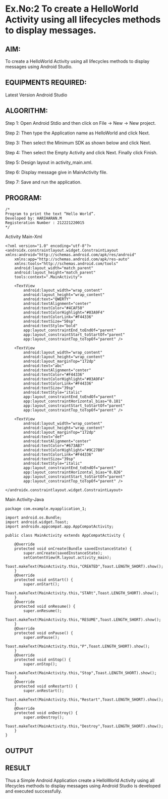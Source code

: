 # Ex.No:2 To create a HelloWorld Activity using all lifecycles methods to display messages.


## AIM:

To create a HelloWorld Activity using all lifecycles methods to display messages using Android Studio.

## EQUIPMENTS REQUIRED:

Latest Version Android Studio

## ALGORITHM:

Step 1: Open Android Stdio and then click on File -> New -> New project.

Step 2: Then type the Application name as HelloWorld and click Next. 

Step 3: Then select the Minimum SDK as shown below and click Next.

Step 4: Then select the Empty Activity and click Next. Finally click Finish.

Step 5: Design layout in activity_main.xml.

Step 6: Display message give in MainActivity file.

Step 7: Save and run the application.

## PROGRAM:
```
/*
Program to print the text “Hello World”.
Developed by: HARIHARAN.M
Registeration Number : 212221220015
*/
```
Activity Main-Xml
```
<?xml version="1.0" encoding="utf-8"?>
<androidx.constraintlayout.widget.ConstraintLayout xmlns:android="http://schemas.android.com/apk/res/android"
    xmlns:app="http://schemas.android.com/apk/res-auto"
    xmlns:tools="http://schemas.android.com/tools"
    android:layout_width="match_parent"
    android:layout_height="match_parent"
    tools:context=".MainActivity">

    <TextView
        android:layout_width="wrap_content"
        android:layout_height="wrap_content"
        android:text="QWERTY"
        android:textAlignment="center"
        android:textColor="#4CAF50"
        android:textColorHighlight="#03A9F4"
        android:textColorLink="#F44336"
        android:textSize="50sp"
        android:textStyle="bold"
        app:layout_constraintEnd_toEndOf="parent"
        app:layout_constraintStart_toStartOf="parent"
        app:layout_constraintTop_toTopOf="parent" />

    <TextView
        android:layout_width="wrap_content"
        android:layout_height="wrap_content"
        android:layout_marginTop="172dp"
        android:text="abc"
        android:textAlignment="center"
        android:textColor="#F44336"
        android:textColorHighlight="#03A9F4"
        android:textColorLink="#F44336"
        android:textSize="39sp"
        android:textStyle="italic"
        app:layout_constraintEnd_toEndOf="parent"
        app:layout_constraintHorizontal_bias="0.181"
        app:layout_constraintStart_toStartOf="parent"
        app:layout_constraintTop_toTopOf="parent" />

    <TextView
        android:layout_width="wrap_content"
        android:layout_height="wrap_content"
        android:layout_marginTop="172dp"
        android:text="def"
        android:textAlignment="center"
        android:textColor="#673AB7"
        android:textColorHighlight="#9C27B0"
        android:textColorLink="#F44336"
        android:textSize="39sp"
        android:textStyle="italic"
        app:layout_constraintEnd_toEndOf="parent"
        app:layout_constraintHorizontal_bias="0.826"
        app:layout_constraintStart_toStartOf="parent"
        app:layout_constraintTop_toTopOf="parent" />

</androidx.constraintlayout.widget.ConstraintLayout>
```
Main Activity-Java
```
package com.example.myapplication_1;

import android.os.Bundle;
import android.widget.Toast;
import androidx.appcompat.app.AppCompatActivity;

public class MainActivity extends AppCompatActivity {

    @Override
    protected void onCreate(Bundle savedInstanceState) {
        super.onCreate(savedInstanceState);
        setContentView(R.layout.activity_main);
        Toast.makeText(MainActivity.this,"CREATED",Toast.LENGTH_SHORT).show();
    }
    @Override
    protected void onStart() {
        super.onStart();
        Toast.makeText(MainActivity.this,"STARt",Toast.LENGTH_SHORT).show();
    }
    @Override
    protected void onResume() {
        super.onResume();
        Toast.makeText(MainActivity.this,"RESUME",Toast.LENGTH_SHORT).show();
    }
    @Override
    protected void onPause() {
        super.onPause();
        Toast.makeText(MainActivity.this,"P",Toast.LENGTH_SHORT).show();
    }
    @Override
    protected void onStop() {
        super.onStop();
        Toast.makeText(MainActivity.this,"Stop",Toast.LENGTH_SHORT).show();
    }
    @Override
    protected void onRestart() {
        super.onRestart();
        Toast.makeText(MainActivity.this,"Restart",Toast.LENGTH_SHORT).show();
    }
    @Override
    protected void onDestroy() {
        super.onDestroy();
        Toast.makeText(MainActivity.this,"Destroy",Toast.LENGTH_SHORT).show();
    }
}
```
## OUTPUT




## RESULT
Thus a Simple Android Application create a HelloWorld Activity using all lifecycles methods to display messages using Android Studio is developed and executed successfully.
